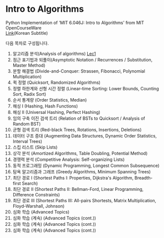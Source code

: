 # Intro to Algorithms
Python Implementation of 'MIT 6.046J: Intro to Algorithms' from MIT OpenCourseWare<br>
[Link](http://www.snow.or.kr/lecture/applied_sciences/computer_science/532.html)(Korean Subtitle)

다음 목차로 구성됩니다.
1. 알고리즘 분석(Analysis of algorithms) [Lec1](https://nbviewer.jupyter.org/github/jungwon1413/intro-to-algorithms/blob/master/Codes/Lec1.ipynb)
2. 점근 표기법과 되풀이(Asymptotic Notation / Recurrences / Substitution, Master Method)
3. 분할 해결법 (Divide-and-Conquer: Strassen, Fibonacci, Polynomial Multiplication)
4. 퀵 정렬 (Quicksort, Randomized Algorithms)
5. 정렬 하한계와 선형 시간 정렬 (Linear-time Sorting: Lower Bounds, Counting Sort, Radix Sort)
6. 순서 통계량 (Order Statistics, Median)
7. 해싱 I (Hashing, Hash Functions)
8. 해싱 II (Universal Hashing, Perfect Hashing)
9. 임의 구축 이진 검색 트리 (Relation of BSTs to Quicksort / Analysis of Random BST)
10. 균형 검색 트리 (Red-black Trees, Rotations, Insertions, Deletions)
11. 데이터 구조 증대 (Augmenting Data Structures, Dynamic Order Statistics, Interval Trees)
12. 스킵 리스트 (Skip Lists)
13. 상각 분석 (Amortized Algorithms, Table Doubling, Potential Method)
14. 경쟁력 분석 (Competitive Analysis: Self-organizing Lists)
15. 동적 프로그래밍 (Dynamic Programming, Longest Common Subsequence)
16. 탐욕 알고리즘과 그래프 (Greedy Algorithms, Minimum Spanning Trees)
17. 최단 경로 I (Shortest Paths I: Properties, Dijkstra's Algorithm, Breadth-first Search)
18. 최단 경로 II (Shortest Paths II: Bellman-Ford, Linear Programming, Difference Constraints)
19. 최단 경로 III (Shortest Paths III: All-pairs Shortests, Matrix Multiplication, Floyd-Warshall, Johnson)
20. 심화 학습 (Advanced Topics)
21. 심화 학습 (계속) (Advanced Topics (cont.))
22. 심화 학습 (계속) (Advanced Topics (cont.))
23. 심화 학습 (계속) (Advanced Topics (cont.))
